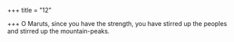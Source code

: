 +++
title = "12"

+++
O Maruts, since you have the strength, you have stirred up the peoples and stirred up the mountain-peaks.  
